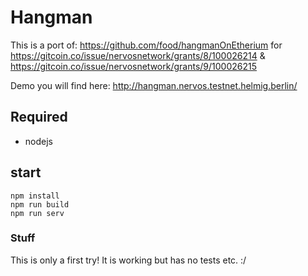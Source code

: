 # Hangman
This is a port of:
https://github.com/food/hangmanOnEtherium for https://gitcoin.co/issue/nervosnetwork/grants/8/100026214 & https://gitcoin.co/issue/nervosnetwork/grants/9/100026215

Demo you will find here:
http://hangman.nervos.testnet.helmig.berlin/

## Required
- nodejs

## start
```
npm install
npm run build
npm run serv
```

### Stuff
This is only a first try! It is working but has no tests etc. :/